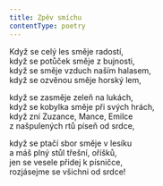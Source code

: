 ```yaml
---
title: Zpěv smíchu
contentType: poetry
---
```


<section>

Když se celý les směje radostí,  
když se potůček směje z bujnosti,  
když se směje vzduch naším halasem,  
když se ozvěnou směje horský lem,

když se zasměje zeleň na lukách,  
když se kobylka směje při svých hrách,  
když zní Zuzance, Mance, Emilce  
z našpulených rtů píseň od srdce,

když se ptačí sbor směje v lesíku  
a máš plný stůl třešní, oříšků,  
jen se vesele přidej k písničce,  
rozjásejme se všichni od srdce!

</section>
